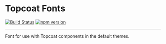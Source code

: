 # Topcoat Fonts

[![Build Status](https://travis-ci.org/topcoat/fonts.svg?branch=master)](https://travis-ci.org/topcoat/fonts) [![npm version](https://badge.fury.io/js/topcoat-fonts.svg)](https://badge.fury.io/js/topcoat-fonts)

---

Font for use with Topcoat components in the default themes.
